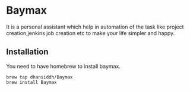 # Baymax

It is a personal assistant which help in automation of the task like project creation,jenkins job creation etc to make your life simpler and happy.

## Installation

You need to have homebrew to install baymax.

```
brew tap dhansiddh/Baymax
brew install Baymax
```

